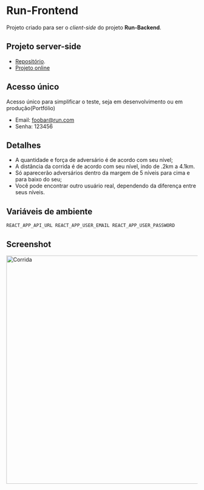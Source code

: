 # Run-Frontend

Projeto criado para ser o _client-side_ do projeto **Run-Backend**.

## Projeto server-side

- [Repositório](https://github.com/JoseMayconHS/Run-Backend).
- [Projeto online](https://run-frontend.vercel.app/)

## Acesso único
Acesso único para simplificar o teste, seja em desenvolvimento ou em produção(Portfólio)
- Email: foobar@run.com
- Senha: 123456

## Detalhes

- A quantidade e força de adversário é de acordo com seu nível;
- A distância da corrida é de acordo com seu nível, indo de .2km a 4.1km.
- Só aparecerão adversários dentro da margem de 5 níveis para cima e para baixo do seu;
- Você pode encontrar outro usuário real, dependendo da diferença entre seus níveis.

## Variáveis de ambiente

`REACT_APP_API_URL REACT_APP_USER_EMAIL REACT_APP_USER_PASSWORD`

## Screenshot

<img src='https://s3.sa-east-1.amazonaws.com/jmayconhs.repos/run-backend/readme/nvl_45.PNG' width='600' alt='Corrida'>
